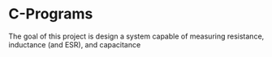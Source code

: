 # C-Programs
The goal of this project is design a system capable of measuring resistance, inductance (and ESR), and capacitance

